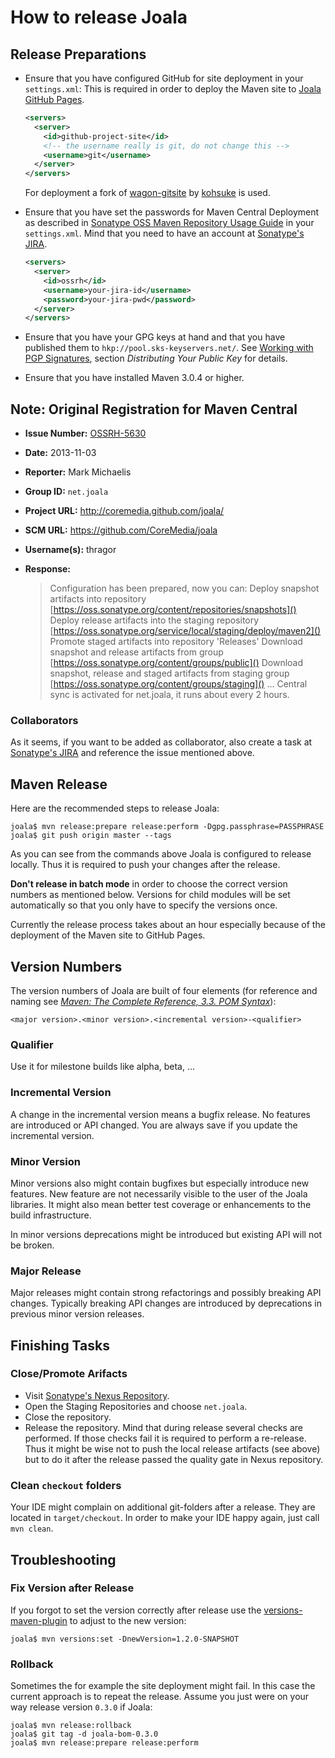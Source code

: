 # How to release Joala

## Release Preparations

* Ensure that you have configured GitHub for site deployment in your `settings.xml`:
    This is required in order to deploy the Maven site to [Joala GitHub Pages][].

    ```xml
    <servers>
      <server>
        <id>github-project-site</id>
        <!-- the username really is git, do not change this -->
        <username>git</username>
      </server>
    </servers>
    ```
    
    For deployment a fork of [wagon-gitsite][] by [kohsuke][kohsuke-wagon-gitsite] is used.
* Ensure that you have set the passwords for Maven Central Deployment as described in
    [Sonatype OSS Maven Repository Usage Guide][oss-usage] in your `settings.xml`.
    Mind that you need to have an account at [Sonatype's JIRA][sonatype-jira].

    ```xml
    <servers>
      <server>
        <id>ossrh</id>
        <username>your-jira-id</username>
        <password>your-jira-pwd</password>
      </server>
    </servers>
    ```

* Ensure that you have your GPG keys at hand and that you have published them to
    `hkp://pool.sks-keyservers.net/`.
    See [Working with PGP Signatures](http://central.sonatype.org/pages/working-with-pgp-signatures.html), section
    *Distributing Your Public Key* for details.

* Ensure that you have installed Maven 3.0.4 or higher.

## Note: Original Registration for Maven Central

* **Issue Number:** [OSSRH-5630][]
* **Date:** 2013-11-03
* **Reporter:** Mark Michaelis
* **Group ID:** `net.joala`
* **Project URL:** http://coremedia.github.com/joala/
* **SCM URL:** https://github.com/CoreMedia/joala
* **Username(s):** thragor
* **Response:**

    > Configuration has been prepared, now you can:
    > Deploy snapshot artifacts into repository [https://oss.sonatype.org/content/repositories/snapshots]()
    > Deploy release artifacts into the staging repository [https://oss.sonatype.org/service/local/staging/deploy/maven2]()
    > Promote staged artifacts into repository 'Releases'
    > Download snapshot and release artifacts from group [https://oss.sonatype.org/content/groups/public]()
    > Download snapshot, release and staged artifacts from staging group [https://oss.sonatype.org/content/groups/staging]()
    > ...
    > Central sync is activated for net.joala, it runs about every 2 hours.

### Collaborators

As it seems, if you want to be added as collaborator, also create a task at [Sonatype's JIRA][sonatype-jira] and
reference the issue mentioned above.

## Maven Release

Here are the recommended steps to release Joala:

```
joala$ mvn release:prepare release:perform -Dgpg.passphrase=PASSPHRASE
joala$ git push origin master --tags
```

As you can see from the commands above Joala is configured to release locally. Thus
it is required to push your changes after the release.

**Don't release in batch mode** in order to choose the correct version numbers as
mentioned below. Versions for child modules will be set automatically so that you only
have to specify the versions once.

Currently the release process takes about an hour especially because of the deployment
of the Maven site to GitHub Pages.

## Version Numbers

The version numbers of Joala are built of four elements (for reference and naming see
*[Maven: The Complete Reference, 3.3. POM Syntax][maven-reference-pom-syntax]*):

```
<major version>.<minor version>.<incremental version>-<qualifier>
```

### Qualifier

Use it for milestone builds like alpha, beta, ...

### Incremental Version

A change in the incremental version means a bugfix release. No features are introduced or API changed. You are
always save if you update the incremental version.

### Minor Version

Minor versions also might contain bugfixes but especially introduce new features. New feature are not necessarily
visible to the user of the Joala libraries. It might also mean better test coverage or enhancements to the build
infrastructure.

In minor versions deprecations might be introduced but existing API will not be broken.

### Major Release

Major releases might contain strong refactorings and possibly breaking API changes. Typically breaking API
changes are introduced by deprecations in previous minor version releases.

## Finishing Tasks

### Close/Promote Arifacts

* Visit [Sonatype's Nexus Repository][oss-sonatype].
* Open the Staging Repositories and choose `net.joala`.
* Close the repository.
* Release the repository.
    Mind that during release several checks are performed. If those checks fail it is
    required to perform a re-release. Thus it might be wise not to push the local release
    artifacts (see above) but to do it after the release passed the quality gate
    in Nexus repository.

### Clean `checkout` folders

Your IDE might complain on additional git-folders after a release. They are located in `target/checkout`. In order to
make your IDE happy again, just call `mvn clean`.

## Troubleshooting

### Fix Version after Release

If you forgot to set the version correctly after release use the [versions-maven-plugin][] to adjust to the new
version:

```
joala$ mvn versions:set -DnewVersion=1.2.0-SNAPSHOT
```

### Rollback

Sometimes the for example the site deployment might fail. In this case the current
approach is to repeat the release. Assume you just were on your way release version `0.3.0` if Joala:

```
joala$ mvn release:rollback
joala$ git tag -d joala-bom-0.3.0
joala$ mvn release:prepare release:perform
```

<!-- Links -->

[Joala GitHub Pages]: <http://coremedia.github.com/joala/> "Joala GitHub Pages"
[versions-maven-plugin]: <http://mojo.codehaus.org/versions-maven-plugin/> "Codehaus.org: Versions Maven Plugin"
[maven-reference-pom-syntax]: <http://www.sonatype.com/books/mvnref-book/reference/pom-relationships-sect-pom-syntax.html> "Maven: The Complete Reference, 3.3. POM Syntax"
[oss-usage]: <https://docs.sonatype.org/display/Repository/Sonatype+OSS+Maven+Repository+Usage+Guide> "Sonatype OSS Maven Repository Usage Guide"
[sonatype-jira]: <https://issues.sonatype.org/> "Sonatype JIRA"
[wagon-gitsite]: <http://khuxtable.github.com/wagon-gitsite/> "Wagon Provider for GitHub Pages Site Deployment"
[kohsuke-wagon-gitsite]: <https://github.com/kohsuke/wagon-gitsite> "Fork of Wagon Provider for GitHub Pages Site Deployment"
[oss-sonatype]: <https://oss.sonatype.org/> "Sonatype Nexus Repository"
[OSSRH-5630]: <https://issues.sonatype.org/browse/OSSRH-5630> "[OSSRH-5630] Joala - Java Library for Testing with JUnit - Sonatype JIRA" 
